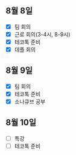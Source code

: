 ## 8월 8일

- [x] 팀 회의
- [x] 근로 회의(3-4시, 8-9시)
- [x] 테코톡 준비
- [x] 데플 회의

## 8월 9일

- [x] 팀 회의
- [x] 테코톡 준비
- [x] 소나큐브 공부

## 8월 10일

- [ ] 특강
- [ ] 테코톡 준비
